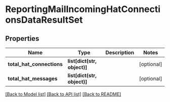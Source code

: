 # ReportingMailIncomingHatConnectionsDataResultSet

## Properties
Name | Type | Description | Notes
------------ | ------------- | ------------- | -------------
**total_hat_connections** | **list[dict(str, object)]** |  | [optional] 
**total_hat_messages** | **list[dict(str, object)]** |  | [optional] 

[[Back to Model list]](../README.md#documentation-for-models) [[Back to API list]](../README.md#documentation-for-api-endpoints) [[Back to README]](../README.md)

